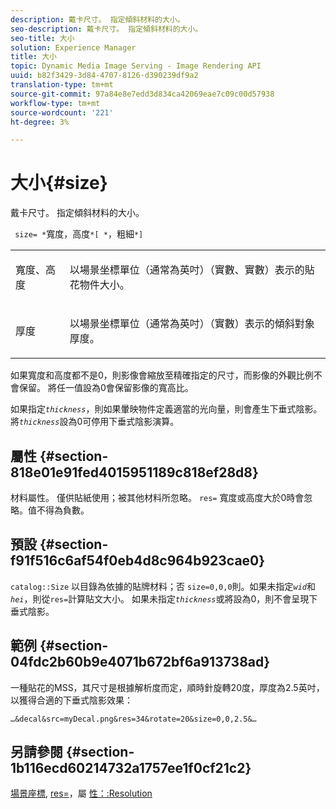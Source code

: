 ```yaml
---
description: 戴卡尺寸。 指定傾斜材料的大小。
seo-description: 戴卡尺寸。 指定傾斜材料的大小。
seo-title: 大小
solution: Experience Manager
title: 大小
topic: Dynamic Media Image Serving - Image Rendering API
uuid: b82f3429-3d84-4707-8126-d390239df9a2
translation-type: tm+mt
source-git-commit: 97a84e8e7edd3d834ca42069eae7c09c00d57938
workflow-type: tm+mt
source-wordcount: '221'
ht-degree: 3%

---
```



# 大小{#size}

戴卡尺寸。 指定傾斜材料的大小。

` size= *`寬度，高度`*[ *`，粗細`*]`

<table id="simpletable_00B1226F3B8B49D895D1269AB03D5043"> 
 <tr class="strow"> 
  <td class="stentry"> <p> <span class="varname"> 寬度、高度  </span> </p> </td> 
  <td class="stentry"> <p>以場景坐標單位（通常為英吋）（實數、實數）表示的貼花物件大小。 </p> </td> 
 </tr> 
 <tr class="strow"> 
  <td class="stentry"> <p> <span class="varname"> 厚度  </span> </p> </td> 
  <td class="stentry"> <p>以場景坐標單位（通常為英吋）（實數）表示的傾斜對象厚度。 </p> </td> 
 </tr> 
</table>

如果寬度和高度都不是0，則影像會縮放至精確指定的尺寸，而影像的外觀比例不會保留。 將任一值設為0會保留影像的寬高比。

如果指定&#x200B;*`thickness`*，則如果暈映物件定義適當的光向量，則會產生下垂式陰影。 將&#x200B;*`thickness`*&#x200B;設為0可停用下垂式陰影演算。

## 屬性 {#section-818e01e91fed4015951189c818ef28d8}

材料屬性。 僅供貼紙使用；被其他材料所忽略。 `res=` 寬度或高度大於0時會忽略。值不得為負數。

## 預設 {#section-f91f516c6af54f0eb4d8c964b923cae0}

`catalog::Size` 以目錄為依據的貼牌材料；否 `size=0,0,0`則。如果未指定&#x200B;*`wid`*&#x200B;和&#x200B;*`hei`*，則從`res=`計算貼文大小。 如果未指定&#x200B;*`thickness`*&#x200B;或將設為0，則不會呈現下垂式陰影。

## 範例 {#section-04fdc2b60b9e4071b672bf6a913738ad}

一種貼花的MSS，其尺寸是根據解析度而定，順時針旋轉20度，厚度為2.5英吋，以獲得合適的下垂式陰影效果：

`…&decal&src=myDecal.png&res=34&rotate=20&size=0,0,2.5&…`

## 另請參閱 {#section-1b116ecd60214732a1757ee1f0cf21c2}

[場景座標](../../../../../ir-api/http-protocol/image-rendering-api-ref/c-ir-http-protocol-ref/c-ir-http-protocol-syntax-and-features/c-ir-vignettes/c-ir-scene-coordinates.md#concept-528507024fa640b19a2631357febf7f1), [res=](../../../../../ir-api/http-protocol/image-rendering-api-ref/c-ir-http-protocol-ref/c-ir-http-protocol-command-reference/r-ir-res.md#reference-0ad9de8887144c83a6db97b4994f7c04)，屬 [性：:Resolution](../../../../../ir-api/material-cat/image-rendering-api-ref/c-ir-material-catalog/c-ir-attributes-reference/r-ir-resolution.md#reference-09fe14e6bfbf4db6b7f4369fffecc806)
